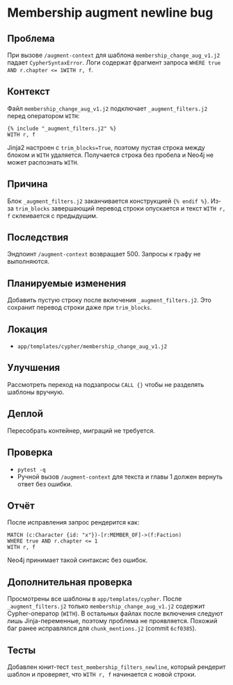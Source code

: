 # Membership augment newline bug

## Проблема
При вызове `/augment-context` для шаблона `membership_change_aug_v1.j2` падает `CypherSyntaxError`.
Логи содержат фрагмент запроса `WHERE true AND r.chapter <= 1WITH r, f`.

## Контекст
Файл `membership_change_aug_v1.j2` подключает `_augment_filters.j2` перед оператором `WITH`:

```
{% include "_augment_filters.j2" %}
WITH r, f
```

Jinja2 настроен с `trim_blocks=True`, поэтому пустая строка между блоком и `WITH` удаляется.
Получается строка без пробела и Neo4j не может распознать `WITH`.

## Причина
Блок `_augment_filters.j2` заканчивается конструкцией `{% endif %}`.
Из-за `trim_blocks` завершающий перевод строки опускается и текст `WITH r, f` склеивается с предыдущим.

## Последствия
Эндпоинт `/augment-context` возвращает 500.
Запросы к графу не выполняются.

## Планируемые изменения
Добавить пустую строку после включения `_augment_filters.j2`.
Это сохранит перевод строки даже при `trim_blocks`.

## Локация
- `app/templates/cypher/membership_change_aug_v1.j2`

## Улучшения
Рассмотреть переход на подзапросы `CALL {}` чтобы не разделять шаблоны вручную.

## Деплой
Пересобрать контейнер, миграций не требуется.

## Проверка
- `pytest -q`
- Ручной вызов `/augment-context` для текста и главы 1 должен вернуть ответ без ошибки.

## Отчёт
После исправления запрос рендерится как:

```
MATCH (c:Character {id: "x"})-[r:MEMBER_OF]->(f:Faction)
WHERE true AND r.chapter <= 1
WITH r, f
```

Neo4j принимает такой синтаксис без ошибок.

## Дополнительная проверка
Просмотрены все шаблоны в `app/templates/cypher`. После `_augment_filters.j2` только `membership_change_aug_v1.j2` содержит Cypher-оператор (`WITH`).
В остальных файлах после включения следуют лишь Jinja-переменные, поэтому проблема не проявляется.
Похожий баг ранее исправлялся для `chunk_mentions.j2` (commit `6cf0385`).

## Тесты
Добавлен юнит-тест `test_membership_filters_newline`, который рендерит шаблон и проверяет, что `WITH r, f` начинается с новой строки.

